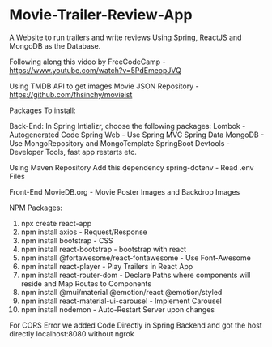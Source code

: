 # Movie-Trailer-Review-App
A Website to run trailers and write reviews Using Spring, ReactJS and MongoDB as the Database.

Following along this video by FreeCodeCamp - https://www.youtube.com/watch?v=5PdEmeopJVQ

Using TMDB API to get images
Movie JSON Repository - https://github.com/fhsinchy/movieist

Packages To install:

Back-End:
In Spring Intializr, choose the following packages:
Lombok - Autogenerated Code
Spring Web - Use Spring MVC 
Spring Data MongoDB - Use MongoRepository and MongoTemplate
SpringBoot Devtools - Developer Tools, fast app restarts etc.

Using Maven Repository Add this dependency
spring-dotenv - Read .env Files

Front-End
MovieDB.org -  Movie Poster Images and Backdrop Images 

NPM Packages:
1. npx create react-app
2. npm install axios - Request/Response
3. npm install bootstrap - CSS
4. npm install react-bootstrap - bootstrap with react
5. npm install @fortawesome/react-fontawesome - Use Font-Awesome
6. npm install react-player - Play Trailers in React App
7. npm install react-router-dom - Declare Paths where components will reside and Map Routes to Components
6. npm install @mui/material @emotion/react @emotion/styled
7. npm install react-material-ui-carousel - Implement Carousel
8. npm install nodemon - Auto-Restart Server upon changes

For CORS Error we added Code Directly in Spring Backend and got the host directly localhost:8080 without ngrok

